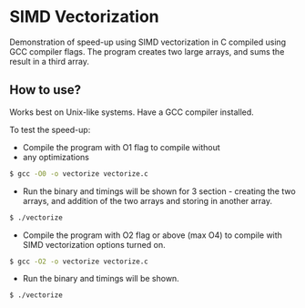 # SIMD Vectorization
Demonstration of speed-up using SIMD vectorization in C compiled using GCC compiler flags. The program creates two large arrays, and sums the result in a third array.


## How to use?
Works best on Unix-like systems. Have a GCC compiler installed.

To test the speed-up:
 * Compile the program with O1 flag to compile without
 * any optimizations
```bash
$ gcc -O0 -o vectorize vectorize.c
```
 * Run the binary and timings will be shown for 3 section - creating the two arrays, and addition of the two arrays and storing in another array.
```bash
$ ./vectorize
```
 * Compile the program with O2 flag or above (max O4) to compile with SIMD vectorization options turned on.
```bash
$ gcc -O2 -o vectorize vectorize.c
```
 * Run the binary and timings will be shown.
```bash
$ ./vectorize
```
